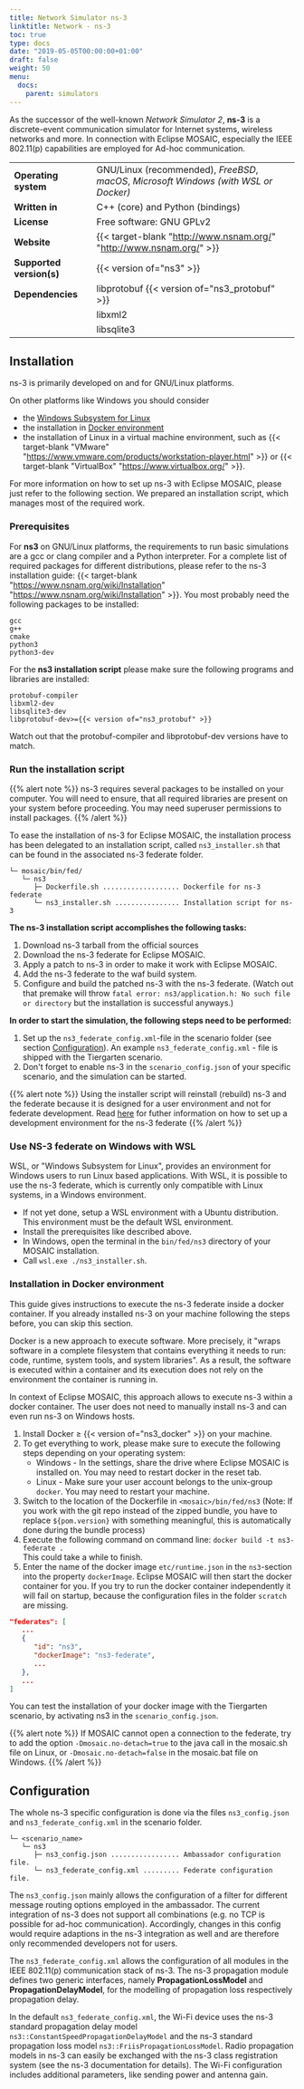```yaml
---
title: Network Simulator ns-3
linktitle: Network - ns-3
toc: true
type: docs
date: "2019-05-05T00:00:00+01:00"
draft: false
weight: 50
menu:
  docs:
    parent: simulators
---
```


As the successor of the well-known _Network Simulator 2_, **ns-3** is a discrete-event communication simulator for Internet systems,
wireless networks and more. In connection with Eclipse MOSAIC, especially the IEEE 802.11(p) capabilities are employed for Ad-hoc communication.

|                          |                                                                                       |
|--------------------------|---------------------------------------------------------------------------------------|
| **Operating system**     | GNU/Linux (recommended), _FreeBSD_, _macOS_, _Microsoft Windows (with WSL or Docker)_ |
| **Written in**           | C++ (core) and Python (bindings)                                                      |
| **License**              | Free software: GNU GPLv2                                                              |
| **Website**              | {{< target-blank "http://www.nsnam.org/" "http://www.nsnam.org/" >}}                  |
| **Supported version(s)** | {{< version of="ns3" >}}                                                              |
| **Dependencies**         | libprotobuf {{< version of="ns3_protobuf" >}}                                         |
|                          | libxml2                                                                               |
|                          | libsqlite3                                                                            |

## Installation

ns-3 is primarily developed on and for GNU/Linux platforms.

On other platforms like Windows you should consider
- the [Windows Subsystem for Linux](https://docs.microsoft.com/windows/wsl/)
- the installation in [Docker environment](#installation-in-docker-environment)
- the installation of Linux in a virtual machine environment, such as
{{< target-blank "VMware" "https://www.vmware.com/products/workstation-player.html" >}} or {{< target-blank "VirtualBox" "https://www.virtualbox.org/" >}}.

For more information on how to set up ns-3 with Eclipse MOSAIC, please just refer to the following section. We
prepared an installation script, which manages most of the required work.


### Prerequisites

For **ns3** on GNU/Linux platforms, the requirements to run basic simulations are a gcc or clang compiler and a Python interpreter.
For a complete list of required packages for different distributions, please refer to the ns-3 installation guide:
{{< target-blank "https://www.nsnam.org/wiki/Installation" "https://www.nsnam.org/wiki/Installation" >}}.
You most probably need the following packages to be installed:

```plaintext
gcc 
g++ 
cmake 
python3 
python3-dev
```

For the **ns3 installation script**
please make sure the following programs and libraries are installed:

```plaintext
protobuf-compiler
libxml2-dev
libsqlite3-dev
libprotobuf-dev>={{< version of="ns3_protobuf" >}}
```

Watch out that the protobuf-compiler and libprotobuf-dev versions have to match.

### Run the installation script

{{% alert note %}}
ns-3 requires several packages to be installed on your computer. You will
need to ensure, that all required libraries are present on your system before proceeding. You
may need superuser permissions to install packages.
{{% /alert %}}

To ease the installation of ns-3 for Eclipse MOSAIC, the installation process has been delegated to an installation
script, called `ns3_installer.sh` that can be found in the associated ns-3 federate folder.

```plaintext
└─ mosaic/bin/fed/
   └─ ns3
      ├─ Dockerfile.sh ................... Dockerfile for ns-3 federate
      └─ ns3_installer.sh ................ Installation script for ns-3
```

**The ns-3 installation script accomplishes the following tasks:**
1. Download ns-3 tarball from the official sources
2. Download the ns-3 federate for Eclipse MOSAIC.
3. Apply a patch to ns-3 in order to make it work with Eclipse MOSAIC.
4. Add the ns-3 federate to the waf build system.
5. Configure and build the patched ns-3 with the ns-3 federate.
   (Watch out that premake will throw `fatal error: ns3/application.h: No such file or directory` but the installation is successful
   anyways.)

**In order to start the simulation, the following steps need to be performed:**
1. Set up the `ns3_federate_config.xml`-file in the scenario folder (see section [Configuration](/docs/simulators/network_simulator_ns3#configuration)). An example `ns3_federate_config.xml` - file is shipped with the Tiergarten scenario.
2. Don't forget to enable ns-3 in the `scenario_config.json` of your specific scenario, and the simulation can be started.


{{% alert note %}}
Using the installer script will reinstall (rebuild) ns-3 and the federate because it is designed for a user environment and not for federate development.
Read [here](/docs/extending_mosaic/ns3_federate) for futher information on how to set up a development environment for the ns-3 federate
{{% /alert %}}

### Use NS-3 federate on Windows with WSL

WSL, or "Windows Subsystem for Linux", provides an environment for Windows users to run Linux based applications. With WSL, it is possible
to use the ns-3 federate, which is currently only compatible with Linux systems, in a Windows environment.

- If not yet done, setup a WSL environment with a Ubuntu distribution. This environment must be the default WSL environment.
- Install the prerequisites like described above.
- In Windows, open the terminal in the `bin/fed/ns3` directory of your MOSAIC installation.
- Call `wsl.exe ./ns3_installer.sh`.

### Installation in Docker environment

This guide gives instructions to execute the ns-3 federate inside a docker container. If you already installed
ns-3 on your machine following the steps before, you can skip this section.

Docker is a new approach to execute software. More precisely, it "wraps software in a complete filesystem
that contains everything it needs to run: code, runtime, system tools, and system libraries". As a result, the
software is executed within a container and its execution does not rely on the environment the container is running in.

In context of Eclipse MOSAIC, this approach allows to execute ns-3 within a docker container. The user does not
need to manually install ns-3 and can even run ns-3 on Windows hosts.
1. Install Docker ≥ {{< version of="ns3_docker" >}} on your machine.
2. To get everything to work, please make sure to execute the following steps depending on your operating system:
    * Windows - In the settings, share the drive where Eclipse MOSAIC is installed on. You may need to restart docker in the reset tab.
    * Linux - Make sure your user account belongs to the unix-group `docker`. You may need to restart your machine.
3. Switch to the location of the Dockerfile in `<mosaic>/bin/fed/ns3` (Note: If you work with the git repo instead of the zipped bundle, you have to replace `${pom.version}` with something meaningful, this is automatically done during the bundle process)
4. Execute the following command on command line: `docker build -t ns3-federate .`\
    This could take a while to finish.
5. Enter the name of the docker image `etc/runtime.json` in the `ns3`-section into the property `dockerImage`. Eclipse MOSAIC will then
   start the docker container for you. If you try to run the docker container independently it will fail on startup, because the
   configuration files in the folder `scratch` are missing.
```json
"federates": [
   ...
   {
      "id": "ns3",
      "dockerImage": "ns3-federate",
      ...
   },
   ...
]
```

You can test the installation of your docker image with the Tiergarten scenario, by activating ns3 in the `scenario_config.json`.

{{% alert note %}}
If MOSAIC cannot open a connection to the federate, try to add the option `-Dmosaic.no-detach=true` to the java call in the mosaic.sh file on Linux, or
`-Dmosaic.no-detach=false` in the mosaic.bat file on Windows.
{{% /alert %}}

## Configuration

The whole ns-3 specific configuration is done via the files `ns3_config.json` and `ns3_federate_config.xml`
in the scenario folder.

```plaintext
└─ <scenario_name>
   └─ ns3
      ├─ ns3_config.json ................. Ambassador configuration file.
      └─ ns3_federate_config.xml ......... Federate configuration file.
```

The `ns3_config.json` mainly allows the configuration of a filter for different message routing options employed in the ambassador.
The current integration of ns-3 does not support all combinations (e.g. no TCP is possible for ad-hoc communication).
Accordingly, changes in this config would require adaptions in the ns-3 integration as well
and are therefore only recommended developers not for users.

The `ns3_federate_config.xml` allows the configuration of all modules in the IEEE 802.11(p) communication stack of ns-3.
The ns-3 propagation
module defines two generic interfaces, namely **PropagationLossModel** and **PropagationDelayModel**,
for the modelling of propagation loss respectively propagation delay.

In the default `ns3_federate_config.xml`, the Wi-Fi device uses the ns-3 standard propagation delay model
`ns3::ConstantSpeedPropagationDelayModel` and the ns-3 standard propagation loss model
`ns3::FriisPropagationLossModel`. Radio propagation models in ns-3 can easily be exchanged with
the ns-3 class registration system (see the ns-3 documentation for details). The Wi-Fi configuration
includes additional parameters, like sending power and antenna gain.

